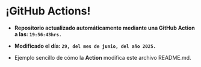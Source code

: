 # ¡GitHub Actions!
* **Repositorio actualizado automáticamente mediante una GitHub Action a las: `19:56:43hrs.`**
* **Modificado el día: `29, del mes de junio, del año 2025.`**

* Ejemplo sencillo de cómo la **Action** modifica este archivo README.md.
